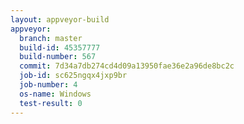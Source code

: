 ```yaml
---
layout: appveyor-build
appveyor:
  branch: master
  build-id: 45357777
  build-number: 567
  commit: 7d34a7db274cd4d09a13950fae36e2a96de8bc2c
  job-id: sc625ngqx4jxp9br
  job-number: 4
  os-name: Windows
  test-result: 0
---
```

